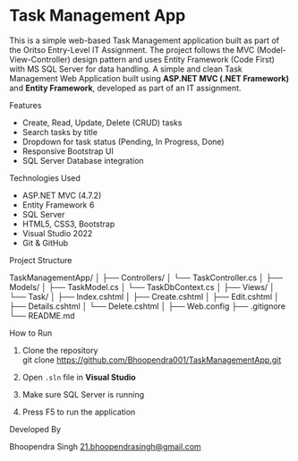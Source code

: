 # Task Management App
This is a simple web-based Task Management application built as part of the Oritso Entry-Level IT Assignment. The project follows the MVC (Model-View-Controller) design pattern and uses Entity Framework (Code First) with MS SQL Server for data handling.
A simple and clean Task Management Web Application built using **ASP.NET MVC (.NET Framework)** and **Entity Framework**, developed as part of an IT assignment.

Features

- Create, Read, Update, Delete (CRUD) tasks
- Search tasks by title
- Dropdown for task status (Pending, In Progress, Done)
- Responsive Bootstrap UI
- SQL Server Database integration

Technologies Used

- ASP.NET MVC (4.7.2)
- Entity Framework 6
- SQL Server
- HTML5, CSS3, Bootstrap
- Visual Studio 2022
- Git & GitHub

 Project Structure

TaskManagementApp/
│
├── Controllers/
│ └── TaskController.cs
│
├── Models/
│ ├── TaskModel.cs
│ └── TaskDbContext.cs
│
├── Views/
│ └── Task/
│ ├── Index.cshtml
│ ├── Create.cshtml
│ ├── Edit.cshtml
│ ├── Details.cshtml
│ └── Delete.cshtml
│
├── Web.config
├── .gitignore
└── README.md

 How to Run

1. Clone the repository  
git clone https://github.com/Bhoopendra001/TaskManagementApp.git


2. Open `.sln` file in **Visual Studio**
3. Make sure SQL Server is running
4. Press F5 to run the application



Developed By

Bhoopendra Singh
21.bhoopendrasingh@gmail.com 


